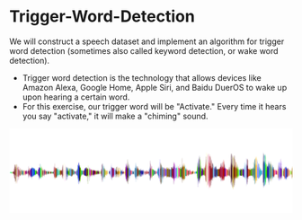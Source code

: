 # Trigger-Word-Detection

We will construct a speech dataset and implement an algorithm for trigger word detection (sometimes also called keyword detection, or wake word detection). 

* Trigger word detection is the technology that allows devices like Amazon Alexa, Google Home, Apple Siri, and Baidu DuerOS to wake up upon hearing a certain word.  
* For this exercise, our trigger word will be "Activate." Every time it hears you say "activate," it will make a "chiming" sound. 

<img src="images/sound.png" style="width:1000px;height:150px;">

